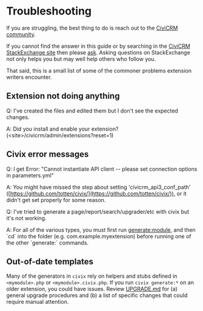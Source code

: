# Troubleshooting

If you are struggling, the best thing to do is reach out to the [CiviCRM community](/basics/community.md).

If you cannot find the answer in this guide or by searching in the [CiviCRM StackExchange site](http://civicrm.stackexchange.com/) then please [ask](http://civicrm.stackexchange.com/questions/ask). Asking questions on StackExchange not only helps you but may well help others who follow you.

That said, this is a small list of some of the commoner problems extension writers encounter.

## Extension not doing anything

<!-- TODO: arguably this list should be removed altogether?? -->

Q: I've created the files and edited them but I don't see the expected changes.

A: Did you install and enable your extension? (<site\>/civicrm/admin/extensions?reset=1)

## Civix error messages

Q: I get Error: "Cannot instantiate API client -- please set connection options in parameters.yml"

A: You might have missed the step about setting 'civicrm\_api3\_conf\_path' ([https://github.com/totten/civix/](https://github.com/totten/civix/)), or it didn't get set properly for some reason.

Q: I've tried to generate a page/report/search/upgrader/etc with civix but it's not working.

A: For all of the various types, you must first run [generate:module](http://generatemodule), and then \`cd\` into the folder (e.g. com.example.myextension) before running one of the other \`generate:\` commands.

## Out-of-date templates

Many of the generators in `civix` rely on helpers and stubs defined in `<mymodule>.php` or `<mymodule>.civix.php`. If you
run `civix generate:*` on an older extension, you could have issues. Review [UPGRADE.md](https://github.com/totten/civix/blob/master/UPGRADE.md)
for (a) general upgrade procedures and (b) a list of specific changes that could require manual attention.
